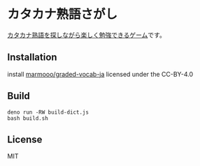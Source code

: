 # カタカナ熟語さがし

[カタカナ熟語を探しながら楽しく勉強できるゲーム](https://marmooo.github.io/kana-sagashi/)です。

## Installation

install [marmooo/graded-vocab-ja](https://github.com/marmooo/graded-vocab-ja)
licensed under the CC-BY-4.0

## Build

```
deno run -RW build-dict.js
bash build.sh
```

## License

MIT
